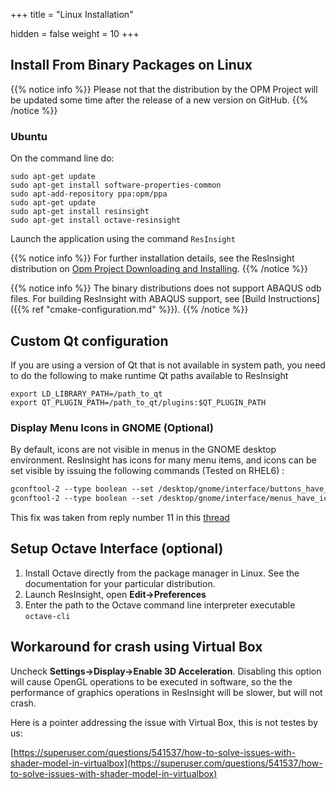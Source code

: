 +++
title = "Linux Installation"

hidden = false
weight = 10
+++




## Install From Binary Packages on Linux 

{{% notice info %}}
Please not that the distribution by the OPM Project will be updated some time after the release of a new version on GitHub.
{{% /notice %}}

### Ubuntu 
On the command line do: 

    sudo apt-get update
    sudo apt-get install software-properties-common
    sudo apt-add-repository ppa:opm/ppa
    sudo apt-get update
    sudo apt-get install resinsight
    sudo apt-get install octave-resinsight

Launch the application using the command `ResInsight`

{{% notice info %}}
For further installation details, see the ResInsight distribution on [Opm Project Downloading and Installing](http://opm-project.org/?page_id=36).
{{% /notice %}}
 
{{% notice info %}}
The binary distributions does not support ABAQUS odb files. For building ResInsight with ABAQUS support, see 
[Build Instructions]({{% ref "cmake-configuration.md" %}}).
{{% /notice %}}

## Custom Qt configuration
If you are using a version of Qt that is not available in system path, you need to do the following to make runtime Qt paths available to ResInsight

    export LD_LIBRARY_PATH=/path_to_qt
    export QT_PLUGIN_PATH=/path_to_qt/plugins:$QT_PLUGIN_PATH


### Display Menu Icons in GNOME (Optional)
By default, icons are not visible in menus in the GNOME desktop environment. ResInsight has icons for many menu items, and icons can be set visible by issuing the following commands (Tested on RHEL6) :

```txt
gconftool-2 --type boolean --set /desktop/gnome/interface/buttons_have_icons true
gconftool-2 --type boolean --set /desktop/gnome/interface/menus_have_icons true
```

This fix was taken from reply number 11 in this [thread](https://bbs.archlinux.org/viewtopic.php?id=117414)

## Setup Octave Interface (optional)

1. Install Octave directly from the package manager in Linux. See the documentation for your particular distribution. 
2. Launch ResInsight, open **Edit->Preferences** 
3. Enter the path to the Octave command line interpreter executable `octave-cli`

## Workaround for crash using Virtual Box
Uncheck **Settings->Display->Enable 3D Acceleration**. Disabling this option will cause OpenGL operations to be executed in software, so the the performance of graphics operations in ResInsight will be slower, but will not crash.

Here is a pointer addressing the issue with Virtual Box, this is not testes by us:

[https://superuser.com/questions/541537/how-to-solve-issues-with-shader-model-in-virtualbox](https://superuser.com/questions/541537/how-to-solve-issues-with-shader-model-in-virtualbox)
